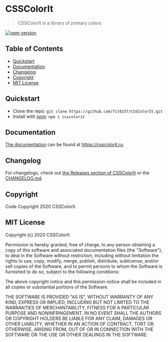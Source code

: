 # CSSColorIt

> CSSColorIt is a library of primary colors

[![npm version](https://badge.fury.io/js/csscolorit.svg)](https://badge.fury.io/js/csscolorit)

## Table of Contents

- [Quickstart](#Quickstart)
- [Documentation](#documentation)
- [Changelog](#Changelog)
- [Copyright](#Copyright)
- [MIT License](#MIT-License)


## Quickstart

- Clone the repo: `git clone https://github.com/fil0157/CSSColorIt.git`
- Install with [npm](https://www.npmjs.com): `npm i csscolorit`

## Documentation

[The documentation](https://csscolorit.ru/docs) can be found at <https://csscolorit.ru>. 


## Changelog

For changelogs, check out [the Releases section of CSSColorIt](https://github.com/fil0157/CSSColorIt/releases) or the [CHANGELOG.md](CHANGELOG.md).


## Copyright

Code Copyright 2020 CSSColorIt.


## MIT License

Copyright (c) 2020 CSSColorIt

Permission is hereby granted, free of charge, to any person obtaining a copy
of this software and associated documentation files (the "Software"), to deal
in the Software without restriction, including without limitation the rights
to use, copy, modify, merge, publish, distribute, sublicense, and/or sell
copies of the Software, and to permit persons to whom the Software is
furnished to do so, subject to the following conditions:

The above copyright notice and this permission notice shall be included in all
copies or substantial portions of the Software.

THE SOFTWARE IS PROVIDED "AS IS", WITHOUT WARRANTY OF ANY KIND, EXPRESS OR
IMPLIED, INCLUDING BUT NOT LIMITED TO THE WARRANTIES OF MERCHANTABILITY,
FITNESS FOR A PARTICULAR PURPOSE AND NONINFRINGEMENT. IN NO EVENT SHALL THE
AUTHORS OR COPYRIGHT HOLDERS BE LIABLE FOR ANY CLAIM, DAMAGES OR OTHER
LIABILITY, WHETHER IN AN ACTION OF CONTRACT, TORT OR OTHERWISE, ARISING FROM,
OUT OF OR IN CONNECTION WITH THE SOFTWARE OR THE USE OR OTHER DEALINGS IN THE
SOFTWARE.